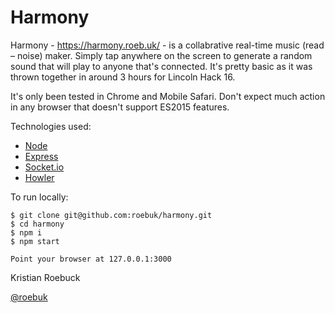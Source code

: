 # Harmony

Harmony - https://harmony.roeb.uk/ - is a collabrative real-time music (read – noise) maker. Simply
tap anywhere on the screen to generate a random sound that will play to anyone that's connected.
It's pretty basic as it was thrown together in around 3 hours for Lincoln Hack 16.

It's only been tested in Chrome and Mobile Safari. Don't expect much action in any browser that
doesn't support ES2015 features.


Technologies used:

* [Node](https://nodejs.org/en/)
* [Express](http://expressjs.com/)
* [Socket.io](http://socket.io/)
* [Howler](https://howlerjs.com/)


To run locally:

    $ git clone git@github.com:roebuk/harmony.git
    $ cd harmony
    $ npm i
    $ npm start

    Point your browser at 127.0.0.1:3000


Kristian Roebuck

[@roebuk](https://twitter.com/roebuk)
